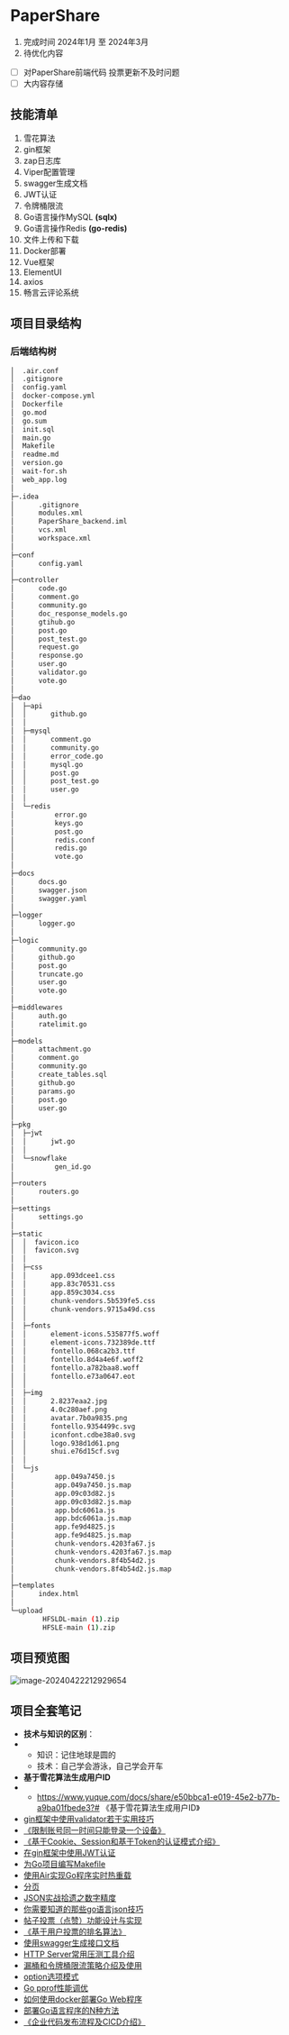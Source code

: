 # PaperShare
1. 完成时间 2024年1月 至 2024年3月
2. 待优化内容
- [ ] 对PaperShare前端代码 投票更新不及时问题
- [ ] 大内容存储
## 技能清单
1. 雪花算法
2. gin框架
2. zap日志库
3. Viper配置管理
4. swagger生成文档
5. JWT认证
6. 令牌桶限流
7. Go语言操作MySQL **(sqlx)**
8. Go语言操作Redis **(go-redis)**
10. 文件上传和下载
12. Docker部署
13. Vue框架
14. ElementUI
15. axios 
16. 畅言云评论系统

## 项目目录结构
### 后端结构树
```bash
│  .air.conf
│  .gitignore
│  config.yaml
│  docker-compose.yml
│  Dockerfile
│  go.mod
│  go.sum
│  init.sql
│  main.go
│  Makefile
│  readme.md
│  version.go
│  wait-for.sh
│  web_app.log
│  
├─.idea
│      .gitignore
│      modules.xml
│      PaperShare_backend.iml
│      vcs.xml
│      workspace.xml
│      
├─conf
│      config.yaml
│      
├─controller
│      code.go
│      comment.go
│      community.go
│      doc_response_models.go
│      gtihub.go
│      post.go
│      post_test.go
│      request.go
│      response.go
│      user.go
│      validator.go
│      vote.go
│      
├─dao
│  ├─api
│  │      github.go
│  │      
│  ├─mysql
│  │      comment.go
│  │      community.go
│  │      error_code.go
│  │      mysql.go
│  │      post.go
│  │      post_test.go
│  │      user.go
│  │      
│  └─redis
│          error.go
│          keys.go
│          post.go
│          redis.conf
│          redis.go
│          vote.go
│          
├─docs
│      docs.go
│      swagger.json
│      swagger.yaml
│      
├─logger
│      logger.go
│      
├─logic
│      community.go
│      github.go
│      post.go
│      truncate.go
│      user.go
│      vote.go
│      
├─middlewares
│      auth.go
│      ratelimit.go
│      
├─models
│      attachment.go
│      comment.go
│      community.go
│      create_tables.sql
│      github.go
│      params.go
│      post.go
│      user.go
│      
├─pkg
│  ├─jwt
│  │      jwt.go
│  │      
│  └─snowflake
│          gen_id.go
│          
├─routers
│      routers.go
│      
├─settings
│      settings.go
│      
├─static
│  │  favicon.ico
│  │  favicon.svg
│  │  
│  ├─css
│  │      app.093dcee1.css
│  │      app.83c70531.css
│  │      app.859c3034.css
│  │      chunk-vendors.5b539fe5.css
│  │      chunk-vendors.9715a49d.css
│  │      
│  ├─fonts
│  │      element-icons.535877f5.woff
│  │      element-icons.732389de.ttf
│  │      fontello.068ca2b3.ttf
│  │      fontello.8d4a4e6f.woff2
│  │      fontello.a782baa8.woff
│  │      fontello.e73a0647.eot
│  │      
│  ├─img
│  │      2.8237eaa2.jpg
│  │      4.0c280aef.png
│  │      avatar.7b0a9835.png
│  │      fontello.9354499c.svg
│  │      iconfont.cdbe38a0.svg
│  │      logo.938d1d61.png
│  │      shui.e76d15cf.svg
│  │      
│  └─js
│          app.049a7450.js
│          app.049a7450.js.map
│          app.09c03d82.js
│          app.09c03d82.js.map
│          app.bdc6061a.js
│          app.bdc6061a.js.map
│          app.fe9d4825.js
│          app.fe9d4825.js.map
│          chunk-vendors.4203fa67.js
│          chunk-vendors.4203fa67.js.map
│          chunk-vendors.8f4b54d2.js
│          chunk-vendors.8f4b54d2.js.map
│          
├─templates
│      index.html
│      
└─upload
        HFSLDL-main (1).zip
        HFSLE-main (1).zip

```


## 项目预览图

![image-20240422212929654](https://gitee.com/liushuishui/picgo/raw/master/20240422212939.png)

## 项目全套笔记

- **技术与知识的区别**：
- - 知识：记住地球是圆的
  - 技术：自己学会游泳，自己学会开车 
- **基于雪花算法生成用户ID**
- - https://www.yuque.com/docs/share/e50bbca1-e019-45e2-b77b-a9ba01fbede3?# 《基于雪花算法生成用户ID》
- [gin框架中使用validator若干实用技巧](https://www.liwenzhou.com/posts/Go/validator_usages/)
- [《限制账号同一时间只能登录一个设备》](https://www.yuque.com/docs/share/584ddd0f-5158-4cea-8918-a4b6e1d41a07?# )
- [《基于Cookie、Session和基于Token的认证模式介绍》](https://www.yuque.com/docs/share/06a89a55-3e3c-452b-aeb1-acf4d2bac8a5?#)
- [在gin框架中使用JWT认证](https://www.liwenzhou.com/posts/Go/jwt_in_gin/)
- [为Go项目编写Makefile](https://www.liwenzhou.com/posts/Go/makefile/)
- [使用Air实现Go程序实时热重载](https://www.liwenzhou.com/posts/Go/live_reload_with_air/)
- [分页](https://zhidao.baidu.com/question/1573826651037645420.html)
- [JSON实战拾遗之数字精度](https://www.ituring.com.cn/article/506822)
- [你需要知道的那些go语言json技巧](https://www.liwenzhou.com/posts/Go/json_tricks_in_go)
- [帖子投票（点赞）功能设计与实现](https://www.yuque.com/docs/share/d09afe84-90d1-4e04-a73e-95848f073558?#)
- [《基于用户投票的排名算法》](https://www.yuque.com/docs/share/f40f5c41-f327-47d4-88bb-02bcf62515a8?# )
- [使用swagger生成接口文档](https://www.liwenzhou.com/posts/Go/gin_swagger/)
- [HTTP Server常用压测工具介绍](https://www.liwenzhou.com/posts/Go/benchmark_tool/)
- [漏桶和令牌桶限流策略介绍及使用](https://www.liwenzhou.com/posts/Go/ratelimit/)
- [option选项模式](https://www.liwenzhou.com/posts/Go/functional_options_pattern/)
- [Go pprof性能调优](https://www.liwenzhou.com/posts/Go/performance_optimisation/)
- [如何使用docker部署Go Web程序](https://www.liwenzhou.com/posts/Go/how_to_deploy_go_app_using_docker/)
- [部署Go语言程序的N种方法](https://www.liwenzhou.com/posts/Go/deploy_go_app/)
- [《企业代码发布流程及CICD介绍》](https://www.yuque.com/docs/share/e837e5bf-f6a9-4dc8-98e4-4b8ce24808ab?)
